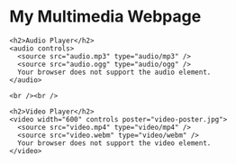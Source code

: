 <!DOCTYPE html>
<html lang="en">
  <head>
    <meta charset="UTF-8" />
    <meta name="viewport" content="width=device-width, initial-scale=1.0" />
    <title>Multimedia Webpage</title>
  </head>
  <body>
    <h1>My Multimedia Webpage</h1>

    <h2>Audio Player</h2>
    <audio controls>
      <source src="audio.mp3" type="audio/mp3" />
      <source src="audio.ogg" type="audio/ogg" />
      Your browser does not support the audio element.
    </audio>

    <br /><br />

    <h2>Video Player</h2>
    <video width="600" controls poster="video-poster.jpg">
      <source src="video.mp4" type="video/mp4" />
      <source src="video.webm" type="video/webm" />
      Your browser does not support the video element.
    </video>
  </body>
</html>
